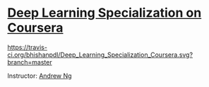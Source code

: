 # [Deep Learning Specialization on Coursera](https://www.coursera.org/specializations/deep-learning)

https://travis-ci.org/bhishanpdl/Deep_Learning_Specialization_Coursera.svg?branch=master

Instructor: [Andrew Ng](http://www.andrewng.org/)
